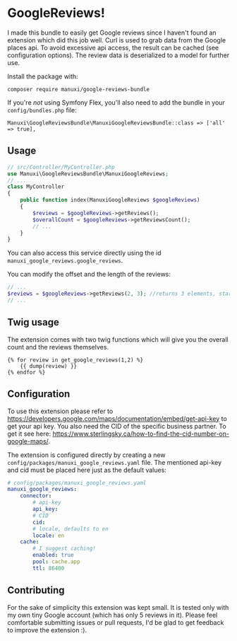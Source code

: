 # GoogleReviews!
I made this bundle to easily get Google reviews since I haven't found an extension which did this job well. Curl is used to grab data from the Google places api.
To avoid excessive api access, the result can be cached (see configuration options). 
The review data is deserialized to a model for further use.

Install the package with:
```console
composer require manuxi/google-reviews-bundle
```
If you're *not* using Symfony Flex, you'll also
need to add the bundle in your `config/bundles.php` file:
```
Manuxi\GoogleReviewsBundle\ManuxiGoogleReviewsBundle::class => ['all' => true],
```

## Usage
```php
// src/Controller/MyController.php
use Manuxi\GoogleReviewsBundle\ManuxiGoogleReviews;
// ...
class MyController
{
    public function index(ManuxiGoogleReviews $googleReviews)
    {
        $reviews = $googleReviews->getReviews();
        $overallCount = $googleReviews->getReviewsCount();
        // ...
    }
}
```
You can also access this service directly using the id
`manuxi_google_reviews.google_reviews`.

You can modify the offset and the length of the reviews:
```php
// ...
$reviews = $googleReviews->getReviews(2, 3); //returns 3 elements, starting at offset 2
// ...
```

## Twig usage

The extension comes with two twig functions which will give you the overall count and the reviews themselves.
```twig
{% for review in get_google_reviews(1,2) %}
    {{ dump(review) }}
{% endfor %}
```

## Configuration
To use this extension please refer to https://developers.google.com/maps/documentation/embed/get-api-key to get your api key.
You also need the CID of the specific business partner. To get it see here: https://www.sterlingsky.ca/how-to-find-the-cid-number-on-google-maps/.

The extension is configured directly by creating a new `config/packages/manuxi_google_reviews.yaml` file. 
The mentioned api-key and cid must be placed here just as the default values:
```yaml
# config/packages/manuxi_google_reviews.yaml
manuxi_google_reviews:
    connector:
        # api-key
        api_key: 
        # CID
        cid: 
        # locale, defaults to en
        locale: en
    cache:
        # I suggest caching!
        enabled: true
        pool: cache.app
        ttl: 86400
```

## Contributing
For the sake of simplicity this extension was kept small.
It is tested only with my own tiny Google account (which has only 5 reviews in it). 
Please feel comfortable submitting issues or pull requests, I'd be glad to get feedback to improve the extension :).

